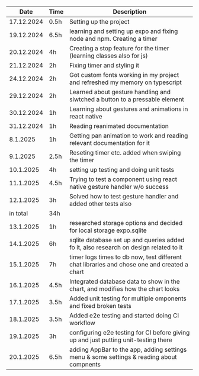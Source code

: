 | Date       | Time | Description                                                                                 |
| ---------- | ---- | ------------------------------------------------------------------------------------------- |
| 17.12.2024 | 0.5h | Setting up the project                                                                      |
| 19.12.2024 | 6.5h | learning and setting up expo and fixing node and npm. Creating a timer                      |
| 20.12.2024 | 4h   | Creating a stop feature for the timer (learning classes also for js)                        |
| 21.12.2024 | 2h   | Fixing timer and styling it                                                                 |
| 24.12.2024 | 2h   | Got custom fonts working in my project and refreshed my memory on typescript                |
| 29.12.2024 | 2h   | Learned about gesture handling and siwtched a button to a pressable element                 |
| 30.12.2024 | 1h   | Learning about gestures and animations in react native                                      |
| 31.12.2024 | 1h   | Reading reanimated documentation                                                            |
| 8.1.2025   | 1h   | Getting pan animation to work and reading relevant documentation for it                     |
| 9.1.2025   | 2.5h | Reseting timer etc. added when swiping the timer                                            |
| 10.1.2025  | 4h   | setting up testing and doing unit tests                                                     |
| 11.1.2025  | 4.5h | Trying to test a component using react native gesture handler w/o success                   |
| 12.1.2025  | 3h   | Solved how to test gesture handler and added other tests also                               |
| in total   | 34h  |                                                                                             |
| 13.1.2025  | 1h   | researched storage options and decided for local storage expo.sqlite                        |
| 14.1.2025  | 6h   | sqlite database set up and queries added fo it, also research on design related to it       |
| 15.1.2025  | 7h   | timer logs times to db now, test different chat libraries and chose one and created a chart |
| 16.1.2025  | 4.5h | Integrated database data to show in the chart, and modifies how the chart looks             |
| 17.1.2025  | 3.5h | Added unit testing for multiple omponents and fixed broken tests                            |
| 18.1.2025  | 3.5h | Added e2e testing and started doing CI workflow                                             |
| 19.1.2025  | 3h   | configuring e2e testing for CI before giving up and just putting unit-testing there         |
| 20.1.2025  | 6.5h | adding AppBar to the app, adding settings menu & some settings & reading about compnents    |
